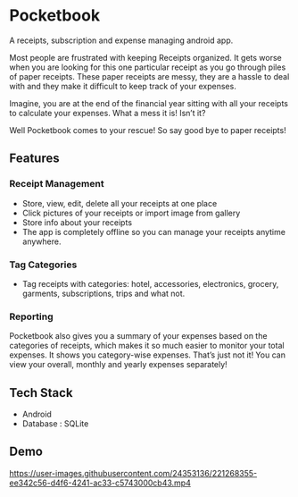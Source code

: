 # Pocketbook

A receipts, subscription and expense managing android app.

Most people are frustrated with keeping Receipts organized. It gets worse when you are looking for this one particular receipt as you go through piles of paper receipts. These paper receipts are messy, they are a hassle to deal with and they make it difficult to keep track of your expenses.

Imagine, you are at the end of the financial year sitting with all your receipts to calculate your expenses. What a mess it is! Isn’t it?

Well Pocketbook comes to your rescue! So say good bye to paper receipts!

## Features

### Receipt Management

- Store, view, edit, delete all your receipts at one place
- Click pictures of your receipts or import image from gallery
- Store info about your receipts
- The app is completely offline so you can manage your receipts anytime anywhere.

### Tag Categories

- Tag receipts with categories: hotel, accessories, electronics, grocery, garments, subscriptions, trips and what not.

### Reporting

Pocketbook also gives you a summary of your expenses based on the categories of receipts, which makes it so much easier to monitor your total expenses. It shows you category-wise expenses. That’s just not it! You can view your overall, monthly and yearly expenses separately!

## Tech Stack

- Android
- Database : SQLite

## Demo

https://user-images.githubusercontent.com/24353136/221268355-ee342c56-d4f6-4241-ac33-c5743000cb43.mp4


